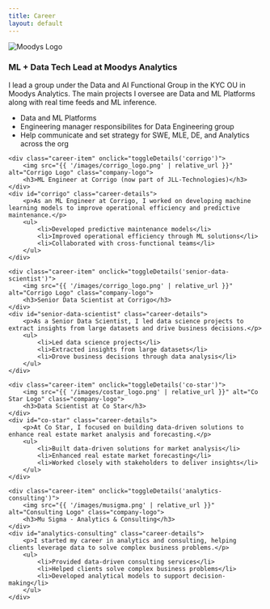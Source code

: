 ```yaml
---
title: Career
layout: default
---
```


<!-- # Career -->

<div class="career-container">
    <div class="career-item" onclick="toggleDetails('corrigo')">
        <img src="{{ '/images/ma_logo.png' | relative_url }}" alt="Moodys Logo" class="company-logo">
        <h3>ML + Data Tech Lead at Moodys Analytics</h3>
    </div>
    <div id="moodys" class="career-details">
        <p>I lead a group under the Data and AI Functional Group in the KYC OU in Moodys Analytics. The main projects I oversee are Data and ML Platforms along with real time feeds and ML inference.</p>
        <ul>
            <li>Data and ML Platforms</li>
            <li>Engineering manager responsibilites for Data Engineering group</li>
            <li>Help communicate and set strategy for SWE, MLE, DE, and Analytics across the org</li>
        </ul>
    </div>

    <div class="career-item" onclick="toggleDetails('corrigo')">
        <img src="{{ '/images/corrigo_logo.png' | relative_url }}" alt="Corrigo Logo" class="company-logo">
        <h3>ML Engineer at Corrigo (now part of JLL-Technologies)</h3>
    </div>
    <div id="corrigo" class="career-details">
        <p>As an ML Engineer at Corrigo, I worked on developing machine learning models to improve operational efficiency and predictive maintenance.</p>
        <ul>
            <li>Developed predictive maintenance models</li>
            <li>Improved operational efficiency through ML solutions</li>
            <li>Collaborated with cross-functional teams</li>
        </ul>
    </div>

    <div class="career-item" onclick="toggleDetails('senior-data-scientist')">
        <img src="{{ '/images/corrigo_logo.png' | relative_url }}" alt="Corrigo Logo" class="company-logo">
        <h3>Senior Data Scientist at Corrigo</h3>
    </div>
    <div id="senior-data-scientist" class="career-details">
        <p>As a Senior Data Scientist, I led data science projects to extract insights from large datasets and drive business decisions.</p>
        <ul>
            <li>Led data science projects</li>
            <li>Extracted insights from large datasets</li>
            <li>Drove business decisions through data analysis</li>
        </ul>
    </div>

    <div class="career-item" onclick="toggleDetails('co-star')">
        <img src="{{ '/images/costar_logo.png' | relative_url }}" alt="Co Star Logo" class="company-logo">
        <h3>Data Scientist at Co Star</h3>
    </div>
    <div id="co-star" class="career-details">
        <p>At Co Star, I focused on building data-driven solutions to enhance real estate market analysis and forecasting.</p>
        <ul>
            <li>Built data-driven solutions for market analysis</li>
            <li>Enhanced real estate market forecasting</li>
            <li>Worked closely with stakeholders to deliver insights</li>
        </ul>
    </div>

    <div class="career-item" onclick="toggleDetails('analytics-consulting')">
        <img src="{{ '/images/musigma.png' | relative_url }}" alt="Consulting Logo" class="company-logo">
        <h3>Mu Sigma - Analytics & Consulting</h3>
    </div>
    <div id="analytics-consulting" class="career-details">
        <p>I started my career in analytics and consulting, helping clients leverage data to solve complex business problems.</p>
        <ul>
            <li>Provided data-driven consulting services</li>
            <li>Helped clients solve complex business problems</li>
            <li>Developed analytical models to support decision-making</li>
        </ul>
    </div>
</div>

<script>
function toggleDetails(id) {
    var element = document.getElementById(id);
    if (element.style.display === "none" || element.style.display === "") {
        element.style.display = "block";
    } else {
        element.style.display = "none";
    }
}
</script>